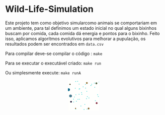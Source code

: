 # Wild-Life-Simulation


Este projeto tem como objetivo simularcomo animais se comportariam em um ambiente, para tal definimos um estado inicial no qual alguns bixinhos buscam por comida, cada comida dá energia e pontos para o bixinho. Feito isso, aplicamos algorítmos evolutivos para melhorar a pupulação, os resultados podem ser encontrados em <code>data.csv</code>

Para compilar deve-se compilar o código : <code>make</code>

Para se executar o executável criado: <code>make run</code>

Ou simplesmente execute: <code>make runA</code>

<p align="center">
<img src="https://github.com/Vakihito/Wild-Life-Simulation/blob/main/wild.gif" width="100"/>
</p>
